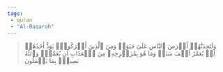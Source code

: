 ```yaml
---
tags: 
 - quran 
 - "Al-Baqarah"
---
```


> وَلَتَجِدَنَّهُمۡ أَحۡرَصَ ٱلنَّاسِ عَلَىٰ حَيَوٰةٖ وَمِنَ ٱلَّذِينَ أَشۡرَكُواْۚ يَوَدُّ أَحَدُهُمۡ لَوۡ يُعَمَّرُ أَلۡفَ سَنَةٖ وَمَا هُوَ بِمُزَحۡزِحِهِۦ مِنَ ٱلۡعَذَابِ أَن يُعَمَّرَۗ وَٱللَّهُ بَصِيرُۢ بِمَا يَعۡمَلُونَ
